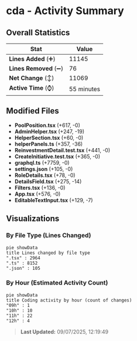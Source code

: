 # cda - Activity Summary 

## Overall Statistics

| Stat                   | Value                                                             |
| ---------------------- | ----------------------------------------------------------------- |
| **Lines Added** (➕)   | 11145                                          |
| **Lines Removed** (➖) | 76                                        |
| **Net Change** (↕)    | 11069                |
| **Active Time** (⌚)   | 55 minutes |


## Modified Files
- **PoolPosition.tsx** (+617, -0)
- **AdminHelper.tsx** (+247, -19)
- **HelperSection.tsx** (+60, -0)
- **helperPanels.ts** (+357, -36)
- **ReinvestmentDetail.test.tsx** (+441, -0)
- **CreateInitiative.test.tsx** (+365, -0)
- **graphql.ts** (+7759, -0)
- **settings.json** (+105, -0)
- **RoleDetails.tsx** (+78, -0)
- **DetailsField.tsx** (+275, -14)
- **Filters.tsx** (+136, -0)
- **App.tsx** (+576, -0)
- **EditableTextInput.tsx** (+129, -7)

## Visualizations

### By File Type (Lines Changed)

```mermaid
pie showData
title Lines changed by file type
".tsx" : 2964
".ts" : 8152
".json" : 105
```

### By Hour (Estimated Activity Count)

```mermaid
pie showData
title Coding activity by hour (count of changes)
"09h" : 1
"10h" : 10
"11h" : 22
"12h" : 4
```


> **Last Updated:** 09/07/2025, 12:19:49